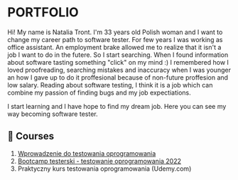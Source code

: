 # PORTFOLIO

Hi! My name is Natalia Tront. I'm 33 years old Polish woman and I want to change my career path to software tester.
For few years I was working as office assistant. An employment brake allowed me to realize that it isn't a job I want to do in the futere. So I start searching.
When I found information about software tasting something "click" on my mind :) I remembered how I loved proofreading, searching mistakes and inaccuracy when I was younger an how I gave up to do it proffesional because of non-future proffesion and low salary.
Reading about software testing, I think it is a job which can combine my passion of finding bugs and my job expectiations.

I start learning and I have hope to find my dream job. Here you can see my way becoming software tester.


## 📖 Courses
1.  [Wprowadzenie do testowania oprogramowania](https://www.google.com)
2. [Bootcamp testerski - testowanie oprogramowania 2022](https://www.udemy.com/course/bootcamp-testerski-tester-oprogramowania)
3. Praktyczny kurs testowania oprogramowania (Udemy.com)
